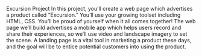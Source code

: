 Excursion Project
In this project, you’ll create a web page which advertises a product called “Excursion.” 
You’ll use your growing toolset including HTML, CSS.
You’ll be proud of yourself when it all comes together!
The web page we’ll build advertises a mobile app which helps users record and share their experiences, so we’ll use video and landscape imagery to set the scene.
A landing page is a vital tool in marketing a product these days, and the goal will be to entice potential customers into using the product.
